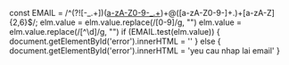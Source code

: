const EMAIL =
            /^(?![-_.+])([a-zA-Z0-9-_.+](?![-_.+]{2,}))+@([a-zA-Z0-9-]+\.)+[a-zA-Z]{2,6}$/;
elm.value = elm.value.replace(/[0-9]/g, "")
            elm.value = elm.value.replace(/[^\d]/g, "")
if (EMAIL.test(elm.value)) {
                document.getElementById('error').innerHTML = ''
            } else {
                document.getElementById('error').innerHTML = 'yeu cau nhap lai email'
            }